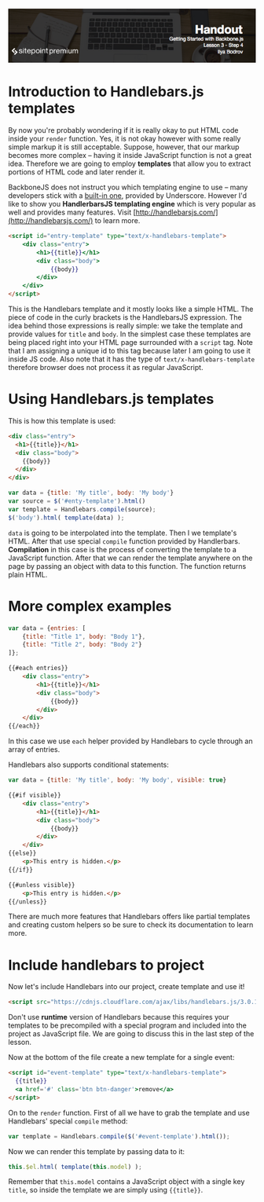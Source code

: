 ![](headings/3.4.png)

# Introduction to Handlebars.js templates

By now you're probably wondering if it is really okay to put HTML code inside your `render` function. Yes, it is not okay however with some really simple markup it is still acceptable. Suppose, however, that our markup becomes more complex – having it inside JavaScript function is not a great idea. Therefore we are going to employ **templates** that allow you to extract portions of HTML code and later render it.

BackboneJS does not instruct you which templating engine to use – many developers stick with a [built-in one](http://underscorejs.org/#template), provided by Underscore. However I'd like to show you **HandlerbarsJS templating engine** which is very popular as well and provides many features. Visit [http://handlebarsjs.com/](http://handlebarsjs.com/) to learn more.

```html
<script id="entry-template" type="text/x-handlebars-template">
	<div class="entry">
  		<h1>{{title}}</h1>
  		<div class="body">
    		{{body}}
  		</div>
	</div>
</script>
```

This is the Handlebars template and it mostly looks like a simple HTML. The piece of code in the curly brackets is the HandlebarsJS expression. The idea behind those expressions is really simple: we take the template and provide values for `title` and `body`. In the simplest case these templates are being placed right into your HTML page surrounded with a `script` tag. Note that I am assigning a unique id to this tag because later I am going to use it inside JS code. Also note that it has the type of `text/x-handlebars-template` therefore browser does not process it as regular JavaScript.

# Using Handlebars.js templates

This is how this template is used:

```html
<div class="entry">
  <h1>{{title}}</h1>
  <div class="body">
    {{body}}
  </div>
</div>
```

```js
var data = {title: 'My title', body: 'My body'}
var source = $('#enty-template').html()
var template = Handlebars.compile(source);
$('body').html( template(data) );
```

`data` is going to be interpolated into the template. Then I we template's HTML. After that use special `compile` function provided by Handlerbars. **Compilation** in this case is the process of converting the template to a JavaScript function. After that we can render the template anywhere on the page by passing an object with data to this function. The function returns plain HTML.

# More complex examples

```js
var data = {entries: [
	{title: "Title 1", body: "Body 1"},
	{title: "Title 2", body: "Body 2"}
]};
```

```html
{{#each entries}}
	<div class="entry">
  		<h1>{{title}}</h1>
  		<div class="body">
    		{{body}}
  		</div>
	</div>
{{/each}}
```

In this case we use `each` helper provided by Handlebars to cycle through an array of entries.

Handlebars also supports conditional statements:

```js
var data = {title: 'My title', body: 'My body', visible: true}
```

```html
{{#if visible}}
	<div class="entry">
  		<h1>{{title}}</h1>
  		<div class="body">
    		{{body}}
  		</div>
	</div>
{{else}}
	<p>This entry is hidden.</p>
{{/if}}
```

```html
{{#unless visible}}
	<p>This entry is hidden.</p>
{{/unless}}
```

There are much more features that Handlebars offers like partial templates and creating custom helpers so be sure to check its documentation to learn more.

# Include handlebars to project

Now let's include Handlebars into our project, create template and use it!

```html
<script src="https://cdnjs.cloudflare.com/ajax/libs/handlebars.js/3.0.1/handlebars.js"></script>
```

Don't use **runtime** version of Handlebars because this requires your templates to be precompiled with a special program and included into the project as JavaScript file. We are going to discuss this in the last step of the lesson.

Now at the bottom of the file create a new template for a single event:

```html
<script id="event-template" type="text/x-handlebars-template">
  {{title}}
  <a href='#' class='btn btn-danger'>remove</a>
</script>
```

On to the `render` function. First of all we have to grab the template and use Handlebars' special `compile` method:

```js
var template = Handlebars.compile($('#event-template').html());
```

Now we can render this template by passing data to it:

```js
this.$el.html( template(this.model) );
```

Remember that `this.model` contains a JavaScript object with a single key `title`, so inside the template we are simply using `{{title}}`.